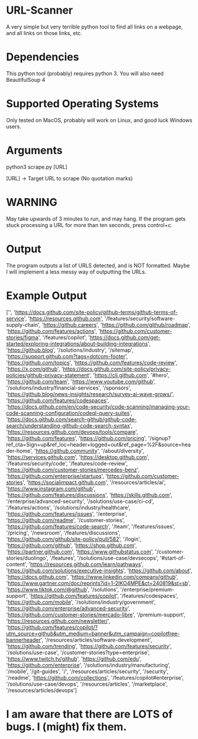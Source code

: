 # URL-Scanner
A very simple but very terrible python tool to find all links on a webpage, and all links on those links, etc.

# Dependencies
This python tool (probably) requires python 3.
You will also need BeautifulSoup 4

# Supported Operating Systems
Only tested on MacOS, probably will work on Linux, and good luck Windows users.

# Arguments
python3 scrape.py [URL]

[URL] -> Target URL to scrape (No quotation marks)

# WARNING
May take upwards of 3 minutes to run, and may hang. If the program gets stuck processing a URL for more than ten seconds, press control+c.

# Output

The program outputs a list of URLS detected, and is NOT formatted. Maybe I will implement a less messy way of outputting the URLs.

# Example Output

['', 'https://docs.github.com/site-policy/github-terms/github-terms-of-service', 'https://resources.github.com', '/features/security/software-supply-chain', 'https://github.careers', 'https://github.com/github/roadmap', 'https://github.com/features/actions', 'https://github.com/customer-stories/figma', '/features/copilot', 'https://docs.github.com/get-started/exploring-integrations/about-building-integrations', 'https://github.blog', '/solutions/industry', '/sitemap', 'https://support.github.com?tags=dotcom-footer', 'https://github.com/topics', 'https://github.com/features/code-review', 'https://x.com/github', 'https://docs.github.com/site-policy/privacy-policies/github-privacy-statement', 'https://cli.github.com', '#hero', 'https://github.com/team', 'https://www.youtube.com/github', '/solutions/industry/financial-services', '/sponsors', 'https://github.blog/news-insights/research/survey-ai-wave-grows/', 'https://github.com/features/codespaces', 'https://docs.github.com/en/code-security/code-scanning/managing-your-code-scanning-configuration/codeql-query-suites', 'https://docs.github.com/search-github/github-code-search/understanding-github-code-search-syntax', 'https://resources.github.com/devops/tools/compare', 'https://github.com/features', 'https://github.com/pricing', '/signup?ref_cta=Sign+up&ref_loc=header+logged+out&ref_page=%2F&source=header-home', 'https://github.community', '/about/diversity', 'https://services.github.com', 'https://desktop.github.com', '/features/security/code', '/features/code-review', 'https://github.com/customer-stories/mercedes-benz', 'https://github.com/enterprise/startups', 'https://github.com/customer-stories', 'https://socialimpact.github.com', '/resources/articles/ai', 'https://www.instagram.com/github', 'https://github.com/features/discussions', 'https://skills.github.com', '/enterprise/advanced-security', '/solutions/use-case/ci-cd', '/features/actions', '/solutions/industry/healthcare', 'https://github.com/features/issues', '/enterprise', 'https://github.com/readme', '/customer-stories', 'https://github.com/features/code-search', '/team', '/features/issues', '/pricing', '/newsroom', '/features/discussions', 'https://github.com/github/site-policy/pull/582', '/login', 'https://github.com/github', 'https://shop.github.com', 'https://partner.github.com', 'https://www.githubstatus.com', '/customer-stories/duolingo', '/features', '/solutions/use-case/devsecops', '#start-of-content', 'https://resources.github.com/learn/pathways', 'https://github.com/solutions/executive-insights', 'https://github.com/about', 'https://docs.github.com', 'https://www.linkedin.com/company/github', 'https://www.gartner.com/doc/reprints?id=1-2IKO4MPE&ct=240819&st=sb', 'https://www.tiktok.com/@github', '/solutions', '/enterprise/premium-support', 'https://github.com/features/copilot', '/features/codespaces', 'https://github.com/mobile', '/solutions/industry/government', 'https://github.com/enterprise/advanced-security', 'https://github.com/customer-stories/mercado-libre', '/premium-support', 'https://resources.github.com/newsletter/', 'https://github.com/features/copilot/?utm_source=github&utm_medium=banner&utm_campaign=copilotfree-bannerheader', '/resources/articles/software-development', 'https://github.com/trending', 'https://github.com/features/security', '/solutions/use-case', '/customer-stories?type=enterprise', 'https://www.twitch.tv/github', 'https://github.com/edu', 'https://github.com/enterprise', '/solutions/industry/manufacturing', '/mobile', '/git-guides', '/', '/resources/articles/security', '/security', '/readme', 'https://github.com/collections', '/features/copilot#enterprise', '/solutions/use-case/devops', '/resources/articles', '/marketplace', '/resources/articles/devops']

# I am aware that there are LOTS of bugs. I (might) fix them.

